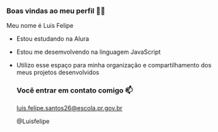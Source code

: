 ### Boas vindas ao meu perfil 🖤🤍

Meu nome é Luis Felipe 

- Estou estudando na Alura
- Estou me desemvolvendo na linguagem JavaScript
- Utilizo esse espaço para minha organização e compartilhamento dos meus projetos desenvolvidos

  ### Você entrar em contato comigo 📫

  luis.felipe.santos26@escola.pr.gov.br

   @Luisfelipe
